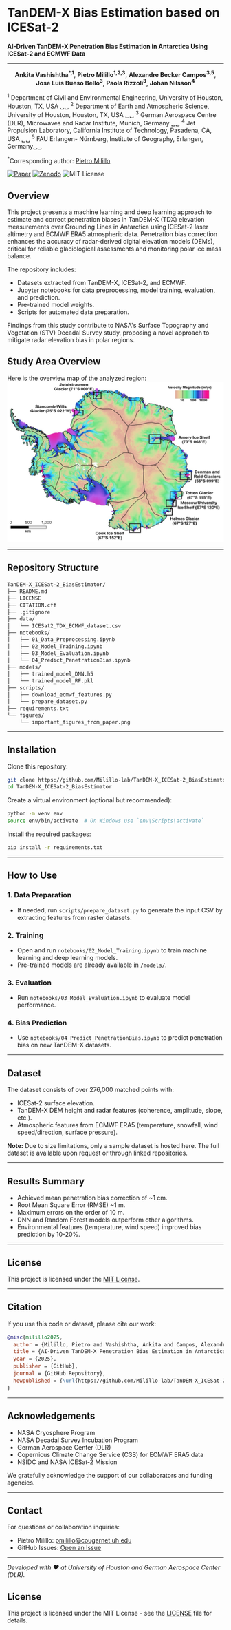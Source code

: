 
# TanDEM-X Bias Estimation based on ICESat-2

**AI-Driven TanDEM-X Penetration Bias Estimation in Antarctica Using ICESat-2 and ECMWF Data**

---
<div align="center">

**Ankita Vashishtha<sup>*,1</sup>**, **Pietro Milillo<sup>1,2,3</sup>**, **Alexandre Becker Campos<sup>3,5</sup>**, **Jose Luis Bueso Bello<sup>3</sup>**, **Paola Rizzoli<sup>3</sup>**, **Johan Nilsson<sup>4</sup>**

</div>

<sup>1</sup> Department of Civil and Environmental Engineering, University of Houston, Houston, TX, USA ␣␣
<sup>2</sup> Department of Earth and Atmospheric Science, University of Houston, Houston, TX, USA ␣␣
<sup>3</sup> German Aerospace Centre (DLR), Microwaves and Radar Institute, Munich, Germany ␣␣
<sup>4</sup> Jet Propulsion Laboratory, California Institute of Technology, Pasadena, CA, USA ␣␣
<sup>5</sup> FAU Erlangen- Nürnberg, Institute of Geography, Erlangen, Germany␣␣

<sup>*</sup>Corresponding author: [Pietro Milillo](mailto:pmilillo@uh.edu)

[![Paper](https://img.shields.io/badge/arXiv-PDF-b31b1b)](https://arxiv.org/abs/2406.02506)
[![Zenodo](https://img.shields.io/badge/Zenodo-link-green)](https://zenodo.org/records/)
![MIT License](https://img.shields.io/badge/License-MIT-929292.svg)


## Overview

This project presents a machine learning and deep learning approach to estimate and correct penetration biases in TanDEM-X (TDX) elevation measurements over Grounding Lines in Antarctica using ICESat-2 laser altimetry and ECMWF ERA5 atmospheric data. Penetration bias correction enhances the accuracy of radar-derived digital elevation models (DEMs), critical for reliable glaciological assessments and monitoring polar ice mass balance.

The repository includes:
- Datasets extracted from TanDEM-X, ICESat-2, and ECMWF.
- Jupyter notebooks for data preprocessing, model training, evaluation, and prediction.
- Pre-trained model weights.
- Scripts for automated data preparation.

Findings from this study contribute to NASA's Surface Topography and Vegetation (STV) Decadal Survey study, proposing a novel approach to mitigate radar elevation bias in polar regions.

## Study Area Overview
Here is the overview map of the analyzed region:
![Overview Map of Study Area](figures/Overview_Map.jpg)

---

## Repository Structure

```plaintext
TanDEM-X_ICESat-2_BiasEstimator/
├── README.md
├── LICENSE
├── CITATION.cff
├── .gitignore
├── data/
│   └── ICESat2_TDX_ECMWF_dataset.csv
├── notebooks/
│   ├── 01_Data_Preprocessing.ipynb
│   ├── 02_Model_Training.ipynb
│   ├── 03_Model_Evaluation.ipynb
│   └── 04_Predict_PenetrationBias.ipynb
├── models/
│   ├── trained_model_DNN.h5
│   └── trained_model_RF.pkl
├── scripts/
│   ├── download_ecmwf_features.py
│   └── prepare_dataset.py
├── requirements.txt
└── figures/
    └── important_figures_from_paper.png
```

---

## Installation

Clone this repository:

```bash
git clone https://github.com/Milillo-lab/TanDEM-X_ICESat-2_BiasEstimator.git
cd TanDEM-X_ICESat-2_BiasEstimator
```

Create a virtual environment (optional but recommended):

```bash
python -m venv env
source env/bin/activate  # On Windows use `env\Scripts\activate`
```

Install the required packages:

```bash
pip install -r requirements.txt
```

---

## How to Use

### 1. Data Preparation
- If needed, run `scripts/prepare_dataset.py` to generate the input CSV by extracting features from raster datasets.

### 2. Training
- Open and run `notebooks/02_Model_Training.ipynb` to train machine learning and deep learning models.
- Pre-trained models are already available in `/models/`.

### 3. Evaluation
- Run `notebooks/03_Model_Evaluation.ipynb` to evaluate model performance.

### 4. Bias Prediction
- Use `notebooks/04_Predict_PenetrationBias.ipynb` to predict penetration bias on new TanDEM-X datasets.

---

## Dataset

The dataset consists of over 276,000 matched points with:
- ICESat-2 surface elevation.
- TanDEM-X DEM height and radar features (coherence, amplitude, slope, etc.).
- Atmospheric features from ECMWF ERA5 (temperature, snowfall, wind speed/direction, surface pressure).

**Note:** Due to size limitations, only a sample dataset is hosted here. The full dataset is available upon request or through linked repositories.

---

## Results Summary

- Achieved mean penetration bias correction of ~1 cm.
- Root Mean Square Error (RMSE) ~1 m.
- Maximum errors on the order of 10 m.
- DNN and Random Forest models outperform other algorithms.
- Environmental features (temperature, wind speed) improved bias prediction by 10-20%.

---

## License

This project is licensed under the [MIT License](./LICENSE).

---

## Citation

If you use this code or dataset, please cite our work:

```bibtex
@misc{milillo2025,
  author = {Milillo, Pietro and Vashishtha, Ankita and Campos, Alexandre Becker and Bueso Bello, Jose Luis and Rizzoli, Paola and Nilsson, Johan},
  title = {AI-Driven TanDEM-X Penetration Bias Estimation in Antarctica Using ICESat-2 and ECMWF Data},
  year = {2025},
  publisher = {GitHub},
  journal = {GitHub Repository},
  howpublished = {\url{https://github.com/Milillo-lab/TanDEM-X_ICESat-2_BiasEstimator}}
}
```

---

## Acknowledgements

- NASA Cryosphere Program
- NASA Decadal Survey Incubation Program
- German Aerospace Center (DLR)
- Copernicus Climate Change Service (C3S) for ECMWF ERA5 data
- NSIDC and NASA ICESat-2 Mission

We gratefully acknowledge the support of our collaborators and funding agencies.

---

## Contact

For questions or collaboration inquiries:
- Pietro Milillo: [pmilillo@cougarnet.uh.edu](mailto:pmilillo@cougarnet.uh.edu)
- GitHub Issues: [Open an Issue](https://github.com/Milillo-lab/TanDEM-X_ICESat-2_BiasEstimator/issues)

---

*Developed with ❤️ at University of Houston and German Aerospace Center (DLR).*

## License
This project is licensed under the MIT License - see the [LICENSE](LICENSE) file for details.
